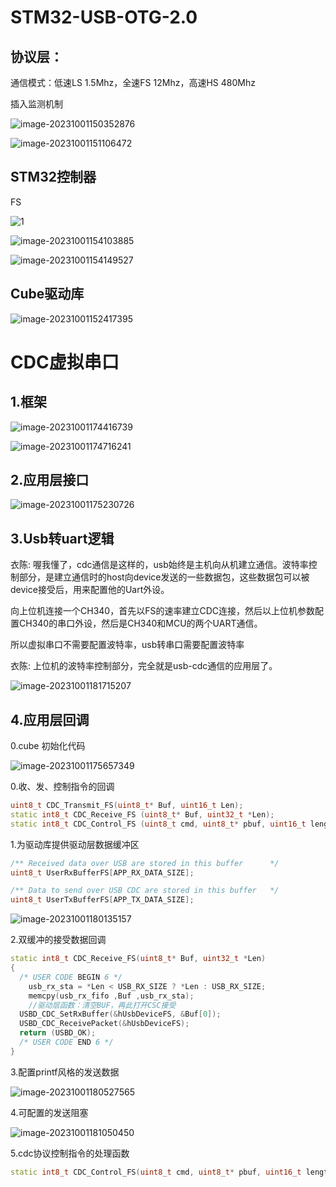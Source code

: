 # STM32-USB-OTG-2.0

## 协议层：

通信模式：低速LS 1.5Mhz，全速FS 12Mhz，高速HS 480Mhz

插入监测机制

![image-20231001150352876](https://gitee.com/Ea_Chan/chan-imgs/raw/master/imgs/202310011504069.png)

![image-20231001151106472](https://gitee.com/Ea_Chan/chan-imgs/raw/master/imgs/202310011511619.png)

## STM32控制器

FS

![1](https://gitee.com/Ea_Chan/chan-imgs/raw/master/imgs/202310011540142.png)

![image-20231001154103885](https://gitee.com/Ea_Chan/chan-imgs/raw/master/imgs/202310011541927.png)

![image-20231001154149527](https://gitee.com/Ea_Chan/chan-imgs/raw/master/imgs/202310011541688.png)

## Cube驱动库

![image-20231001152417395](https://gitee.com/Ea_Chan/chan-imgs/raw/master/imgs/202310011524464.png)

# CDC虚拟串口

## 1.框架

![image-20231001174416739](https://gitee.com/Ea_Chan/chan-imgs/raw/master/imgs/202310011744854.png)

![image-20231001174716241](https://gitee.com/Ea_Chan/chan-imgs/raw/master/imgs/202310011747314.png)

## 2.应用层接口

![image-20231001175230726](https://gitee.com/Ea_Chan/chan-imgs/raw/master/imgs/202310011752799.png)

## 3.Usb转uart逻辑

衣陈:
喔我懂了，cdc通信是这样的，usb始终是主机向从机建立通信。波特率控制部分，是建立通信时的host向device发送的一些数据包，这些数据包可以被device接受后，用来配置他的Uart外设。

向上位机连接一个CH340，首先以FS的速率建立CDC连接，然后以上位机参数配置CH340的串口外设，然后是CH340和MCU的两个UART通信。

所以虚拟串口不需要配置波特率，usb转串口需要配置波特率

衣陈:
上位机的波特率控制部分，完全就是usb-cdc通信的应用层了。

![image-20231001181715207](https://gitee.com/Ea_Chan/chan-imgs/raw/master/imgs/202310011817255.png)

## 4.应用层回调

0.cube 初始化代码

![image-20231001175657349](https://gitee.com/Ea_Chan/chan-imgs/raw/master/imgs/202310011756376.png)

0.收、发、控制指令的回调

~~~cpp
uint8_t CDC_Transmit_FS(uint8_t* Buf, uint16_t Len);
static int8_t CDC_Receive_FS (uint8_t* Buf, uint32_t *Len);
static int8_t CDC_Control_FS (uint8_t cmd, uint8_t* pbuf, uint16_t length);
~~~

1.为驱动库提供驱动层数据缓冲区

~~~c++
/** Received data over USB are stored in this buffer      */
uint8_t UserRxBufferFS[APP_RX_DATA_SIZE];

/** Data to send over USB CDC are stored in this buffer   */
uint8_t UserTxBufferFS[APP_TX_DATA_SIZE];
~~~

![image-20231001180135157](https://gitee.com/Ea_Chan/chan-imgs/raw/master/imgs/202310011801204.png)

2.双缓冲的接受数据回调

~~~c++
static int8_t CDC_Receive_FS(uint8_t* Buf, uint32_t *Len)
{
  /* USER CODE BEGIN 6 */
    usb_rx_sta = *Len < USB_RX_SIZE ? *Len : USB_RX_SIZE;
    memcpy(usb_rx_fifo ,Buf ,usb_rx_sta);
    //驱动层函数：清空BUF，再此打开CSC接受
  USBD_CDC_SetRxBuffer(&hUsbDeviceFS, &Buf[0]);
  USBD_CDC_ReceivePacket(&hUsbDeviceFS);
  return (USBD_OK);
  /* USER CODE END 6 */
}
~~~

3.配置printf风格的发送数据

![image-20231001180527565](https://gitee.com/Ea_Chan/chan-imgs/raw/master/imgs/202310011805613.png)

4.可配置的发送阻塞

![image-20231001181050450](https://gitee.com/Ea_Chan/chan-imgs/raw/master/imgs/202310011810519.png)

5.cdc协议控制指令的处理函数

```cpp
static int8_t CDC_Control_FS(uint8_t cmd, uint8_t* pbuf, uint16_t length)
```

